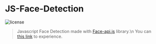 # JS-Face-Detection

![license](https://img.shields.io/badge/license-MIT-blue.svg)

> Javascript Face Detection made with [Face-api.js](https://justadudewhohacks.github.io/face-api.js/docs/index.html) library.\n
> You can [this link](https://duckychan.000webhostapp.com/) to experience.
